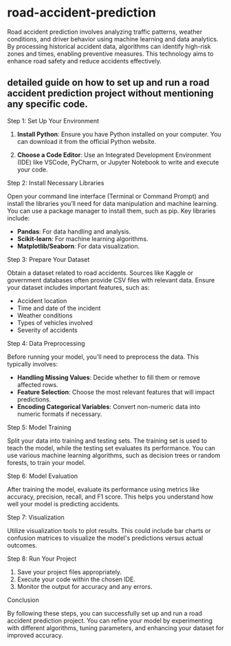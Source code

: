 # road-accident-prediction
Road accident prediction involves analyzing traffic patterns, weather conditions, and driver behavior using machine learning and data analytics. By processing historical accident data, algorithms can identify high-risk zones and times, enabling preventive measures. This technology aims to enhance road safety and reduce accidents effectively.

## detailed guide on how to set up and run a road accident prediction project without mentioning any specific code.

Step 1: Set Up Your Environment

1. **Install Python**: Ensure you have Python installed on your computer. You can download it from the official Python website.

2. **Choose a Code Editor**: Use an Integrated Development Environment (IDE) like VSCode, PyCharm, or Jupyter Notebook to write and execute your code.

Step 2: Install Necessary Libraries

Open your command line interface (Terminal or Command Prompt) and install the libraries you’ll need for data manipulation and machine learning. You can use a package manager to install them, such as pip. Key libraries include:

- **Pandas**: For data handling and analysis.
- **Scikit-learn**: For machine learning algorithms.
- **Matplotlib/Seaborn**: For data visualization.

Step 3: Prepare Your Dataset

Obtain a dataset related to road accidents. Sources like Kaggle or government databases often provide CSV files with relevant data. Ensure your dataset includes important features, such as:

- Accident location
- Time and date of the incident
- Weather conditions
- Types of vehicles involved
- Severity of accidents

Step 4: Data Preprocessing

Before running your model, you'll need to preprocess the data. This typically involves:

- **Handling Missing Values**: Decide whether to fill them or remove affected rows.
- **Feature Selection**: Choose the most relevant features that will impact predictions.
- **Encoding Categorical Variables**: Convert non-numeric data into numeric formats if necessary.

Step 5: Model Training

Split your data into training and testing sets. The training set is used to teach the model, while the testing set evaluates its performance. You can use various machine learning algorithms, such as decision trees or random forests, to train your model.

Step 6: Model Evaluation

After training the model, evaluate its performance using metrics like accuracy, precision, recall, and F1 score. This helps you understand how well your model is predicting accidents.

Step 7: Visualization

Utilize visualization tools to plot results. This could include bar charts or confusion matrices to visualize the model's predictions versus actual outcomes.

Step 8: Run Your Project

1. Save your project files appropriately.
2. Execute your code within the chosen IDE.
3. Monitor the output for accuracy and any errors.

Conclusion

By following these steps, you can successfully set up and run a road accident prediction project. You can refine your model by experimenting with different algorithms, tuning parameters, and enhancing your dataset for improved accuracy.
